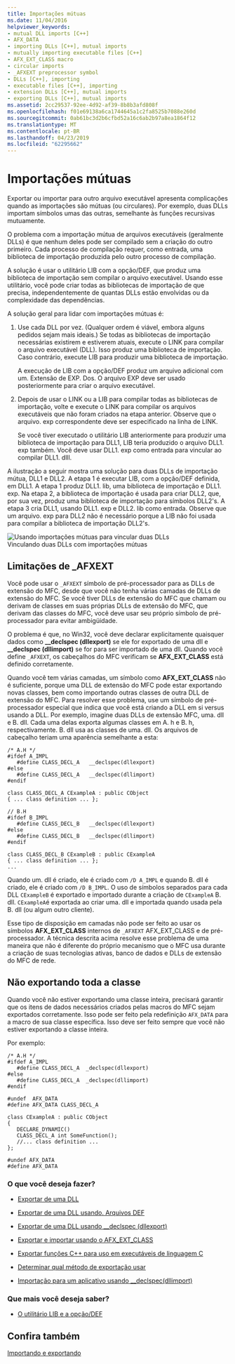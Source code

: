 ```yaml
---
title: Importações mútuas
ms.date: 11/04/2016
helpviewer_keywords:
- mutual DLL imports [C++]
- AFX_DATA
- importing DLLs [C++], mutual imports
- mutually importing executable files [C++]
- AFX_EXT_CLASS macro
- circular imports
- _AFXEXT preprocessor symbol
- DLLs [C++], importing
- executable files [C++], importing
- extension DLLs [C++], mutual imports
- exporting DLLs [C++], mutual imports
ms.assetid: 2cc29537-92ee-4d92-af39-8b8b3afd808f
ms.openlocfilehash: f01e69138a6ca1744645a1c2fa8525b7088e260d
ms.sourcegitcommit: 0ab61bc3d2b6cfbd52a16c6ab2b97a8ea1864f12
ms.translationtype: MT
ms.contentlocale: pt-BR
ms.lasthandoff: 04/23/2019
ms.locfileid: "62295662"
---
```

# <a name="mutual-imports"></a>Importações mútuas

Exportar ou importar para outro arquivo executável apresenta complicações quando as importações são mútuas (ou circulares). Por exemplo, duas DLLs importam símbolos umas das outras, semelhante às funções recursivas mutuamente.

O problema com a importação mútua de arquivos executáveis (geralmente DLLs) é que nenhum deles pode ser compilado sem a criação do outro primeiro. Cada processo de compilação requer, como entrada, uma biblioteca de importação produzida pelo outro processo de compilação.

A solução é usar o utilitário LIB com a opção/DEF, que produz uma biblioteca de importação sem compilar o arquivo executável. Usando esse utilitário, você pode criar todas as bibliotecas de importação de que precisa, independentemente de quantas DLLs estão envolvidas ou da complexidade das dependências.

A solução geral para lidar com importações mútuas é:

1. Use cada DLL por vez. (Qualquer ordem é viável, embora alguns pedidos sejam mais ideais.) Se todas as bibliotecas de importação necessárias existirem e estiverem atuais, execute o LINK para compilar o arquivo executável (DLL). Isso produz uma biblioteca de importação. Caso contrário, execute LIB para produzir uma biblioteca de importação.

   A execução de LIB com a opção/DEF produz um arquivo adicional com um. Extensão de EXP. Dos. O arquivo EXP deve ser usado posteriormente para criar o arquivo executável.

1. Depois de usar o LINK ou a LIB para compilar todas as bibliotecas de importação, volte e execute o LINK para compilar os arquivos executáveis que não foram criados na etapa anterior. Observe que o arquivo. exp correspondente deve ser especificado na linha de LINK.

   Se você tiver executado o utilitário LIB anteriormente para produzir uma biblioteca de importação para DLL1, LIB teria produzido o arquivo DLL1. exp também. Você deve usar DLL1. exp como entrada para vincular ao compilar DLL1. dlll.

A ilustração a seguir mostra uma solução para duas DLLs de importação mútua, DLL1 e DLL2. A etapa 1 é executar LIB, com a opção/DEF definida, em DLL1. A etapa 1 produz DLL1. lib, uma biblioteca de importação e DLL1. exp. Na etapa 2, a biblioteca de importação é usada para criar DLL2, que, por sua vez, produz uma biblioteca de importação para símbolos DLL2's. A etapa 3 cria DLL1, usando DLL1. exp e DLL2. lib como entrada. Observe que um arquivo. exp para DLL2 não é necessário porque a LIB não foi usada para compilar a biblioteca de importação DLL2's.

![Usando importações mútuas para vincular duas DLLs](media/vc37yj1.gif "usando importações mútuas para vincular duas DLLs")<br/>
Vinculando duas DLLs com importações mútuas

## <a name="limitations-of-_afxext"></a>Limitações de _AFXEXT

Você pode usar o `_AFXEXT` símbolo de pré-processador para as DLLs de extensão do MFC, desde que você não tenha várias camadas de DLLs de extensão do MFC. Se você tiver DLLs de extensão do MFC que chamam ou derivam de classes em suas próprias DLLs de extensão do MFC, que derivam das classes do MFC, você deve usar seu próprio símbolo de pré-processador para evitar ambigüidade.

O problema é que, no Win32, você deve declarar explicitamente quaisquer dados como **__declspec (dllexport)** se ele for exportado de uma dll e **__declspec (dllimport)** se for para ser importado de uma dll. Quando você define `_AFXEXT`, os cabeçalhos do MFC verificam se **AFX_EXT_CLASS** está definido corretamente.

Quando você tem várias camadas, um símbolo como **AFX_EXT_CLASS** não é suficiente, porque uma DLL de extensão do MFC pode estar exportando novas classes, bem como importando outras classes de outra DLL de extensão do MFC. Para resolver esse problema, use um símbolo de pré-processador especial que indica que você está criando a DLL em si versus usando a DLL. Por exemplo, imagine duas DLLs de extensão MFC, uma. dll e B. dll. Cada uma delas exporta algumas classes em A. h e B. h, respectivamente. B. dll usa as classes de uma. dll. Os arquivos de cabeçalho teriam uma aparência semelhante a esta:

```
/* A.H */
#ifdef A_IMPL
   #define CLASS_DECL_A   __declspec(dllexport)
#else
   #define CLASS_DECL_A   __declspec(dllimport)
#endif

class CLASS_DECL_A CExampleA : public CObject
{ ... class definition ... };

// B.H
#ifdef B_IMPL
   #define CLASS_DECL_B   __declspec(dllexport)
#else
   #define CLASS_DECL_B   __declspec(dllimport)
#endif

class CLASS_DECL_B CExampleB : public CExampleA
{ ... class definition ... };
...
```

Quando um. dll é criado, ele é criado com `/D A_IMPL` e quando B. dll é criado, ele é criado com `/D B_IMPL`. O uso de símbolos separados para cada DLL `CExampleB` é exportado e importado durante a criação de `CExampleA` B. dll. `CExampleA`é exportada ao criar uma. dll e importada quando usada pela B. dll (ou algum outro cliente).

Esse tipo de disposição em camadas não pode ser feito ao usar os símbolos **AFX_EXT_CLASS** internos de `_AFXEXT` AFX_EXT_CLASS e de pré-processador. A técnica descrita acima resolve esse problema de uma maneira que não é diferente do próprio mecanismo que o MFC usa durante a criação de suas tecnologias ativas, banco de dados e DLLs de extensão do MFC de rede.

## <a name="not-exporting-the-entire-class"></a>Não exportando toda a classe

Quando você não estiver exportando uma classe inteira, precisará garantir que os itens de dados necessários criados pelas macros do MFC sejam exportados corretamente. Isso pode ser feito pela redefinição `AFX_DATA` para a macro de sua classe específica. Isso deve ser feito sempre que você não estiver exportando a classe inteira.

Por exemplo: 

```
/* A.H */
#ifdef A_IMPL
   #define CLASS_DECL_A  _declspec(dllexport)
#else
   #define CLASS_DECL_A  _declspec(dllimport)
#endif

#undef  AFX_DATA
#define AFX_DATA CLASS_DECL_A

class CExampleA : public CObject
{
   DECLARE_DYNAMIC()
   CLASS_DECL_A int SomeFunction();
   //... class definition ...
};

#undef AFX_DATA
#define AFX_DATA
```

### <a name="what-do-you-want-to-do"></a>O que você deseja fazer?

- [Exportar de uma DLL](exporting-from-a-dll.md)

- [Exportar de uma DLL usando. Arquivos DEF](exporting-from-a-dll-using-def-files.md)

- [Exportar de uma DLL usando __declspec (dllexport)](exporting-from-a-dll-using-declspec-dllexport.md)

- [Exportar e importar usando o AFX_EXT_CLASS](exporting-and-importing-using-afx-ext-class.md)

- [Exportar funções C++ para uso em executáveis de linguagem C](exporting-cpp-functions-for-use-in-c-language-executables.md)

- [Determinar qual método de exportação usar](determining-which-exporting-method-to-use.md)

- [Importação para um aplicativo usando __declspec(dllimport)](importing-into-an-application-using-declspec-dllimport.md)

### <a name="what-do-you-want-to-know-more-about"></a>Que mais você deseja saber?

- [O utilitário LIB e a opção/DEF](reference/lib-reference.md)

## <a name="see-also"></a>Confira também

[Importando e exportando](importing-and-exporting.md)
